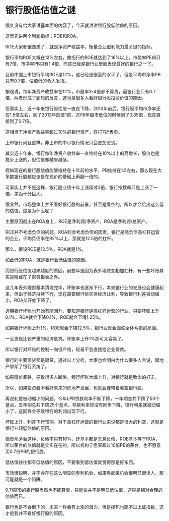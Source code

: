 # 银行股低估值之谜
[url]: (https://t.zsxq.com/IIqvz7Y)

很久没有给大家讲基本面的内容了，今天就讲讲银行股低估值的原因。

这里先讲两个利润指标：ROE和ROA。

ROE大家都很熟悉了，就是净资产收益率，衡量企业盈利能力最关键的指标。

银行平均ROE大概在12%左右，像招行的ROE就达到了16%以上，市盈率PE却只有7倍，市净率PB只有1.4倍，而这已经是银行业里面表现最好的银行之一了。

目前中国上市银行平均ROE是12%，这已经是很高的水平了，但是平均市净率PB只有0.7倍，估值低的令人发指。

按理说，每年净资产收益率在12%，市盈率3-4倍都不算贵，而银行业只有0.7倍，两者形成了剧烈的反差，这也是很多人看好银行股投资价值的原因。

但事实上，近十年来银行股估值一直在下降，2010年前后，银行股平均市净率还在1.5倍左右，到了2013年跌破1倍，2016年股市低位的时候到了0.85倍，现在直接到了0.7倍。

这相当于净资产收益率超过10%的银行资产，在打7折售卖。

上市银行尚且这样，非上市的中小银行情况只会更加恶劣。

其实近十年来，银行每年净资产收益率一直维持在10%以上的高增长，股价也是稳步上涨的，但估值却越来越低。

假如现在的银行股估值能够维持在十年前的水平，PB维持在1.5左右，那么现在大多数银行股都应该是在现价的基础上再翻一倍的。

可事实上并不是这样，银行股业绩十年上涨超过3倍，银行指数却只是上涨了一倍，差距十分巨大。

很显然，市场整体上并不看好银行股的前景，甚至是看空的，所以才会给出这么低的估值，这是为什么呢？

主要原因就出在ROA身上，ROE是净利润/净资产，ROA是净利润/总资产。

ROE并不考虑负债的问题，ROA则会考虑负债的因素，银行是高负债高杠杆运营的企业，平均负债率在92%以上，那就是12.5倍的杠杆。

那么，假设ROE是12.5%，ROA就是1%。

如此低的ROA，就是银行业低估值的原因。

而银行股估值越来越低的原因，前些年是因为表外理财变相加杠杆，有一些坏账其实是隐藏在了财务报表之外。

这几年表外理财基本清理完毕，坏账率也逐渐下行，本来银行业的发展也会健康起来，但由于经济持续下行，现在需要银行给实体经济让利，导致银行利差被动缩小，ROA又开始下降了。

近期银行坏账也开始有所回升，要知道银行是高杠杆运营的行业，只要坏账上升0.1%，ROA就会下降0.1%，ROE就会下滑1.25%。

如果银行坏账上升1%，ROE就会下降12.5%，银行业就会面临全体亏损的局面。

一旦发现比较严重的经济危机，坏账率上升1%那可太容易了。

所以银行对坏账的控制一向很严格，轻易不会直接给企业贷款。

银行的主要信贷都是房贷，通过以上分析，大家也会明白为什么很多人会说，房地产绑架了银行系统了。

如果房价暴跌，导致很多人断供，银行坏账大幅上升，对银行就是致命的打击。

所以，如果投资者不看好未来的房地产发展，也就会连带着看空银行股。

再说利差被动缩小的问题，今年LPR贷款利率不断下降，一年期总共下降了50个基点，五年期总共下降25个基点，存款利率却没有同步下降，银行利差就被动缩小了，这同样会导致银行的利润出现下行。

坏账上升，利差下行预期，对于高杠杆运营的银行业来说都是很大的利空，这就是银行业超低估值的原因。

像贵州茅台这种，负债率只有16%，还基本都是无息负债，ROE基本等于ROA，所以茅台的估值就是实实在在的，所以机构宁愿买超过10倍PB的茅台，也不愿意买0.7倍PB的银行股。

低估值往往都有低估值的原因，不要看到低估值就觉得那是好东西。

市场很聪明，并不会存在这么明显的套利机会，如果看起来机会很明显很诱人，那可能就是一个陷阱。

0.7倍PB的银行股当然也不能算贵，只能说并不是明显低估值，这只是相对合理的估值而已。

银行也是不会倒下的，未来一样会有上涨的潜力，但是撑死也跑不过上证指数，这才是我并不看好银行股的原因。